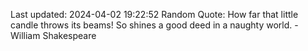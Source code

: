 Last updated: 2024-04-02 19:22:52
Random Quote: How far that little candle throws its beams! So shines a good deed in a naughty world. - William Shakespeare